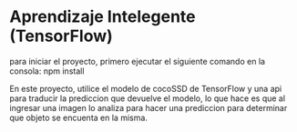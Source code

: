 # Aprendizaje Intelegente (TensorFlow)

para iniciar el proyecto, primero ejecutar el siguiente comando en la consola: npm install

En este proyecto, utilice el modelo de cocoSSD de TensorFlow y una api para traducir la prediccion que devuelve el modelo, lo que hace es que al ingresar
una imagen lo analiza para hacer una prediccion para determinar que objeto se encuenta en la misma.
